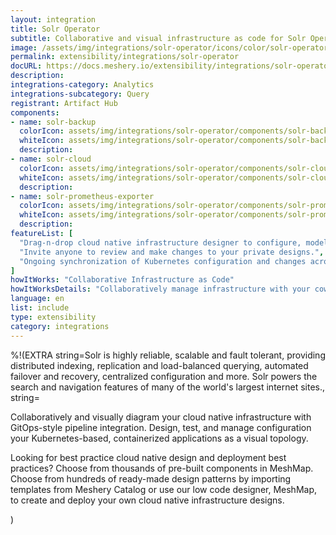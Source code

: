 ```yaml
---
layout: integration
title: Solr Operator
subtitle: Collaborative and visual infrastructure as code for Solr Operator
image: /assets/img/integrations/solr-operator/icons/color/solr-operator-color.svg
permalink: extensibility/integrations/solr-operator
docURL: https://docs.meshery.io/extensibility/integrations/solr-operator
description: 
integrations-category: Analytics
integrations-subcategory: Query
registrant: Artifact Hub
components: 
- name: solr-backup
  colorIcon: assets/img/integrations/solr-operator/components/solr-backup/icons/color/solr-backup-color.svg
  whiteIcon: assets/img/integrations/solr-operator/components/solr-backup/icons/white/solr-backup-white.svg
  description: 
- name: solr-cloud
  colorIcon: assets/img/integrations/solr-operator/components/solr-cloud/icons/color/solr-cloud-color.svg
  whiteIcon: assets/img/integrations/solr-operator/components/solr-cloud/icons/white/solr-cloud-white.svg
  description: 
- name: solr-prometheus-exporter
  colorIcon: assets/img/integrations/solr-operator/components/solr-prometheus-exporter/icons/color/solr-prometheus-exporter-color.svg
  whiteIcon: assets/img/integrations/solr-operator/components/solr-prometheus-exporter/icons/white/solr-prometheus-exporter-white.svg
  description: 
featureList: [
  "Drag-n-drop cloud native infrastructure designer to configure, model, and deploy your workloads.",
  "Invite anyone to review and make changes to your private designs.",
  "Ongoing synchronization of Kubernetes configuration and changes across any number of clusters."
]
howItWorks: "Collaborative Infrastructure as Code"
howItWorksDetails: "Collaboratively manage infrastructure with your coworkers synchronously sharing the same designs."
language: en
list: include
type: extensibility
category: integrations
---
```

%!(EXTRA string=Solr is highly reliable, scalable and fault tolerant, providing distributed indexing, replication and load-balanced querying, automated failover and recovery, centralized configuration and more. Solr powers the search and navigation features of many of the world's largest internet sites., string=<p>
    Collaboratively and visually diagram your cloud native infrastructure with GitOps-style pipeline integration. Design, test, and manage configuration your Kubernetes-based, containerized applications as a visual topology.
</p>
<p>
    Looking for best practice cloud native design and deployment best practices? Choose from thousands of pre-built components in MeshMap. Choose from hundreds of ready-made design patterns by importing templates from Meshery Catalog or use our low code designer, MeshMap, to create and deploy your own cloud native infrastructure designs.
</p>)